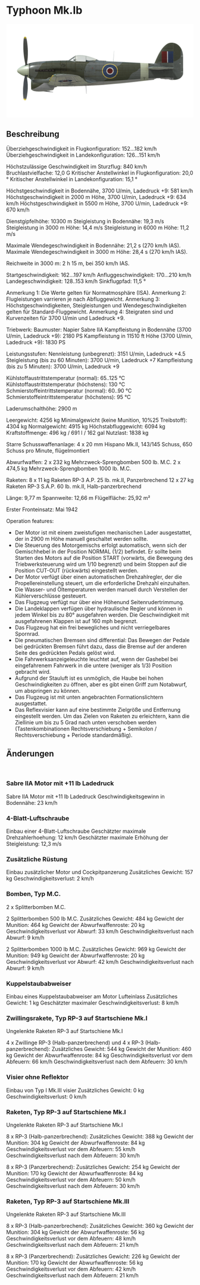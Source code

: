 # Typhoon Mk.Ib

![typhoonmkib](../images/typhoonmkib.png)

## Beschreibung

Überziehgeschwindigkeit in Flugkonfiguration: 152...182 km/h
Überziehgeschwindigkeit in Landekonfiguration: 126...151 km/h

Höchstzulässige Geschwindigkeit im Sturzflug: 840 km/h
Bruchlastvielfache: 12,0 G
Kritischer Anstellwinkel in Flugkonfiguration: 20,0 °
Kritischer Anstellwinkel in Landekonfiguration: 15,1 °

Höchstgeschwindigkeit in Bodennähe, 3700 U/min, Ladedruck +9: 581 km/h
Höchstgeschwindigkeit in 2000 m Höhe, 3700 U/min, Ladedruck +9: 634 km/h
Höchstgeschwindigkeit in 5500 m Höhe, 3700 U/min, Ladedruck +9: 670 km/h

Dienstgipfelhöhe: 10300 m
Steigleistung in Bodennähe: 19,3 m/s
Steigleistung in 3000 m Höhe: 14,4 m/s
Steigleistung in 6000 m Höhe: 11,2 m/s

Maximale Wendegeschwindigkeit in Bodennähe: 21,2 s (270 km/h IAS).
Maximale Wendegeschwindigkeit in 3000 m Höhe: 28,4 s (270 km/h IAS).

Reichweite in 3000 m: 2 h 15 m, bei 350 km/h IAS.

Startgeschwindigkeit: 162...197 km/h
Anfluggeschwindigkeit: 170...210 km/h
Landegeschwindigkeit: 128..153 km/h
Sinkflugpfad: 11,5 °

Anmerkung 1: Die Werte gelten für Normatmosphäre (ISA).
Anmerkung 2: Flugleistungen varrieren je nach Abfluggewicht.
Anmerkung 3: Höchstgeschwindigkeiten, Steigleistungen und Wendegeschwindigkeiten gelten für Standard-Fluggewicht.
Anmerkung 4: Steigraten sind und Kurvenzeiten für 3700 U/min und Ladedruck +9.

Triebwerk:
Baumuster: Napier Sabre IIA
Kampfleistung in Bodennähe (3700 U/min, Ladedruck +9): 2180 PS
Kampfleistung in 11510 ft Höhe (3700 U/min, Ladedruck +9): 1830 PS

Leistungsstufen:
Nennleistung (unbegrenzt): 3151 U/min, Ladedruck +4.5
Steigleistung (bis zu 60 Minuten): 3700 U/min, Ladedruck +7
Kampfleistung (bis zu 5 Minuten): 3700 U/min, Ladedruck +9

Kühlstoffaustrittstemperatur (normal): 65..125 °C
Kühlstoffaustrittstemperatur (höchstens): 130 °C
Schmierstoffeintrittstemperatur (normal): 60..90 °C
Schmierstoffeintrittstemperatur (höchstens): 95 °C

Laderumschalthöhe: 2900 m

Leergewicht: 4256 kg
Minimalgewicht (keine Munition, 10%25 Treibstoff): 4304 kg
Normalgewicht: 4915 kg
Höchstabfluggewicht: 6094 kg
Kraftstoffmenge: 496 kg / 691 l / 162 gal
Nutzlast: 1838 kg

Starre Schusswaffenanlage:
4 x 20 mm Hispano Mk.II, 143/145 Schuss, 650 Schuss pro Minute, flügelmontiert

Abwurfwaffen:
2 x 232 kg Mehrzweck-Sprengbomben 500 lb. M.C.
2 x 474,5 kg Mehrzweck-Sprengbomben 1000 lb. M.C.

Raketen:
8 x 11 kg Raketen RP-3 A.P. 25 lb. mk.II, Panzerbrechend
12 x 27 kg Raketen RP-3 S.A.P. 60 lb. mk.II, Halb-panzerbrechend

Länge: 9,77 m
Spannweite: 12,66 m
Flügelfläche: 25,92 m²

Erster Fronteinsatz: Mai 1942

Operation features:
- Der Motor ist mit einem zweistufigen mechanischen Lader ausgestattet, der in 2900 m Höhe manuell geschaltet werden sollte.
- Die Steuerung des Motorgemischs erfolgt automatisch, wenn sich der Gemischhebel in der Position NORMAL (1/2) befindet. Er sollte beim Starten des Motors auf die Position START (vorwärts, die Bewegung des Triebwerksteuerung wird um 1/10 begrenzt) und beim Stoppen auf die Position CUT-OUT (rückwärts) eingestellt werden.
- Der Motor verfügt über einen automatischen Drehzahlregler, der die Propellereinstellung steuert, um die erforderliche Drehzahl einzuhalten.
- Die Wasser- und Öltemperaturen werden manuell durch Verstellen der Kühlerverschlüsse gesteuert.
- Das Flugzeug verfügt nur über eine Höhenund Seitenrudertrimmung.
- Die Landeklappen verfügen über hydraulische Regler und können in jedem Winkel bis zu 80° ausgefahren werden. Die Geschwindigkeit mit ausgefahrenen Klappen ist auf 160 mph begrenzt.
- Das Flugzeug hat ein frei bewegliches und nicht verriegelbares Spornrad.
- Die pneumatischen Bremsen sind differential: Das Bewegen der Pedale bei gedrückten Bremsen führt dazu, dass die Bremse auf der anderen Seite des gedrückten Pedals gelöst wird.
- Die Fahrwerksanzeigeleuchte leuchtet auf, wenn der Gashebel bei eingefahrenem Fahrwerk in die untere (weniger als 1/3) Position gebracht wird.
- Aufgrund der Stauluft ist es unmöglich, die Haube bei hohen Geschwindigkeiten zu öffnen, aber es gibt einen Griff zum Notabwurf, um abspringen zu können.
- Das Flugzeug ist mit unten angebrachten Formationslichtern ausgestattet.
- Das Reflexvisier kann auf eine bestimmte Zielgröße und Entfernung eingestellt werden. Um das Zielen von Raketen zu erleichtern, kann die Ziellinie um bis zu 5 Grad nach unten verschoben werden (Tastenkombinationen Rechtsverschiebung + Semikolon / Rechtsverschiebung + Periode standardmäßig).

## Änderungen
﻿

### Sabre IIA Motor mit +11 lb Ladedruck

Sabre IIA Motor mit +11 lb Ladedruck
Geschwindigkeitsgewinn in Bodennähe: 23 km/h﻿

### 4-Blatt-Luftschraube

Einbau einer 4-Blatt-Luftschraube
Geschätzter maximale Drehzahlerhoehung: 12 km/h
Geschätzter maximale Erhöhung der Steigleistung: 12,3 m/s﻿

### Zusätzliche Rüstung

Einbau zusätzlicher Motor und Cockpitpanzerung
Zusätzliches Gewicht: 157 kg
Geschwindigkeitsverlust: 2 km/h﻿

### Bomben, Typ M.C.

2 x Splitterbomben M.C.

2 Splitterbomben 500 lb M.C.
Zusätzliches Gewicht: 484 kg
Gewicht der Munition: 464 kg
Gewicht der Abwurfwaffenroste: 20 kg
Geschwindigkeitsverlust vor Abwurf: 33 km/h
Geschwindigkeitsverlust nach Abwurf: 9 km/h

2 Splitterbomben 1000 lb M.C.
Zusätzliches Gewicht: 969 kg
Gewicht der Munition: 949 kg
Gewicht der Abwurfwaffenroste: 20 kg
Geschwindigkeitsverlust vor Abwurf: 42 km/h
Geschwindigkeitsverlust nach Abwurf: 9 km/h﻿

### Kuppelstaubabweiser

Einbau eines Kuppelstaubabweiser am Motor Lufteinlass
Zusätzliches Gewicht: 1 kg
Geschätzter maximaler Geschwindigkeitsverlust: 8 km/h﻿

### Zwillingsrakete, Typ RP-3 auf Startschiene Mk.I

Ungelenkte Raketen RP-3 auf Startschiene Mk.I

4 x Zwillinge RP-3 (Halb-panzerbrechend) und 4 x RP-3 (Halb-panzerbrechend):
Zusätzliches Gewicht: 544 kg
Gewicht der Munition: 460 kg
Gewicht der Abwurfwaffenroste: 84 kg
Geschwindigkeitsverlust vor dem Abfeuern: 66 km/h
Geschwindigkeitsverlust nach dem Abfeuern: 30 km/h
﻿

### Visier ohne Reflektor

Einbau von Typ I Mk.III visier
Zusätzliches Gewicht: 0 kg
Geschwindigkeitsverlust: 0 km/h﻿

### Raketen, Typ RP-3 auf Startschiene Mk.I

Ungelenkte Raketen RP-3 auf Startschiene Mk.I

8 x RP-3 (Halb-panzerbrechend):
Zusätzliches Gewicht: 388 kg
Gewicht der Munition: 304 kg
Gewicht der Abwurfwaffenroste: 84 kg
Geschwindigkeitsverlust vor dem Abfeuern: 55 km/h
Geschwindigkeitsverlust nach dem Abfeuern: 30 km/h

8 x RP-3 (Panzerbrechend):
Zusätzliches Gewicht: 254 kg
Gewicht der Munition: 170 kg
Gewicht der Abwurfwaffenroste: 84 kg
Geschwindigkeitsverlust vor dem Abfeuern: 50 km/h
Geschwindigkeitsverlust nach dem Abfeuern: 30 km/h﻿

### Raketen, Typ RP-3 auf Startschiene Mk.III

Ungelenkte Raketen RP-3 auf Startschiene Mk.III

8 x RP-3 (Halb-panzerbrechend):
Zusätzliches Gewicht: 360 kg
Gewicht der Munition: 304 kg
Gewicht der Abwurfwaffenroste: 56 kg
Geschwindigkeitsverlust vor dem Abfeuern: 48 km/h
Geschwindigkeitsverlust nach dem Abfeuern: 21 km/h

8 x RP-3 (Panzerbrechend):
Zusätzliches Gewicht: 226 kg
Gewicht der Munition: 170 kg
Gewicht der Abwurfwaffenroste: 56 kg
Geschwindigkeitsverlust vor dem Abfeuern: 42 km/h
Geschwindigkeitsverlust nach dem Abfeuern: 21 km/h